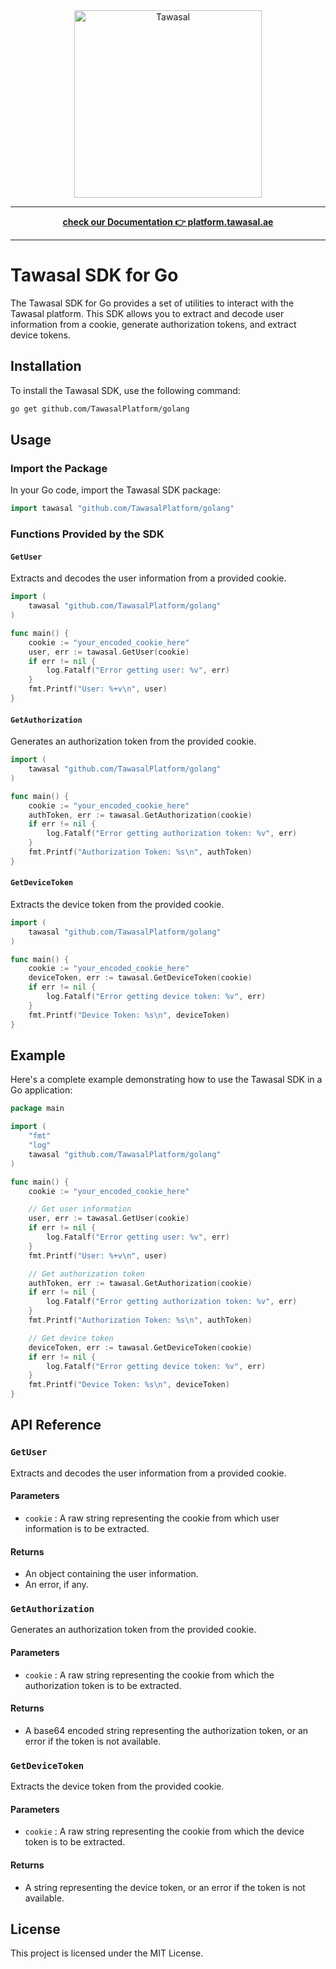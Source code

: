 <div align="center">
  <a href="https://tawasal.ae/">
    <img src="https://tawasal.ae/tawasal_logo_full.png" width="300" height="auto" alt="Tawasal"/>
  </a>
</div>
<hr />

<div align="center">
    <p align="center">
        <a href="https://platform.tawasal.ae"><b>check our Documentation 👉 platform.tawasal.ae</b></a><br />
    </p>
</div>
<hr />

# Tawasal SDK for Go

The Tawasal SDK for Go provides a set of utilities to interact with the Tawasal platform. This SDK allows you to extract and decode user information from a cookie, generate authorization tokens, and extract device tokens.

## Installation

To install the Tawasal SDK, use the following command:

```sh
go get github.com/TawasalPlatform/golang
```

## Usage

### Import the Package

In your Go code, import the Tawasal SDK package:

```go
import tawasal "github.com/TawasalPlatform/golang"
```

### Functions Provided by the SDK

#### `GetUser`

Extracts and decodes the user information from a provided cookie.

```go
import (
    tawasal "github.com/TawasalPlatform/golang"
)

func main() {
    cookie := "your_encoded_cookie_here"
    user, err := tawasal.GetUser(cookie)
    if err != nil {
        log.Fatalf("Error getting user: %v", err)
    }
    fmt.Printf("User: %+v\n", user)
}
```

#### `GetAuthorization`

Generates an authorization token from the provided cookie.

```go
import (
    tawasal "github.com/TawasalPlatform/golang"
)

func main() {
    cookie := "your_encoded_cookie_here"
    authToken, err := tawasal.GetAuthorization(cookie)
    if err != nil {
        log.Fatalf("Error getting authorization token: %v", err)
    }
    fmt.Printf("Authorization Token: %s\n", authToken)
}
```

#### `GetDeviceToken`

Extracts the device token from the provided cookie.

```go
import (
    tawasal "github.com/TawasalPlatform/golang"
)

func main() {
    cookie := "your_encoded_cookie_here"
    deviceToken, err := tawasal.GetDeviceToken(cookie)
    if err != nil {
        log.Fatalf("Error getting device token: %v", err)
    }
    fmt.Printf("Device Token: %s\n", deviceToken)
}
```

## Example

Here's a complete example demonstrating how to use the Tawasal SDK in a Go application:

```go
package main

import (
	"fmt"
	"log"
	tawasal "github.com/TawasalPlatform/golang"
)

func main() {
	cookie := "your_encoded_cookie_here"

	// Get user information
	user, err := tawasal.GetUser(cookie)
	if err != nil {
		log.Fatalf("Error getting user: %v", err)
	}
	fmt.Printf("User: %+v\n", user)

	// Get authorization token
	authToken, err := tawasal.GetAuthorization(cookie)
	if err != nil {
		log.Fatalf("Error getting authorization token: %v", err)
	}
	fmt.Printf("Authorization Token: %s\n", authToken)

	// Get device token
	deviceToken, err := tawasal.GetDeviceToken(cookie)
	if err != nil {
		log.Fatalf("Error getting device token: %v", err)
	}
	fmt.Printf("Device Token: %s\n", deviceToken)
}
```

## API Reference

### `GetUser`

Extracts and decodes the user information from a provided cookie.

#### Parameters

- `cookie` : A raw string representing the cookie from which user information is to be extracted.

#### Returns

- An object containing the user information.
- An error, if any.

### `GetAuthorization`

Generates an authorization token from the provided cookie.

#### Parameters

- `cookie` : A raw string representing the cookie from which the authorization token is to be extracted.

#### Returns

- A base64 encoded string representing the authorization token, or an error if the token is not available.

### `GetDeviceToken`

Extracts the device token from the provided cookie.

#### Parameters

- `cookie` : A raw string representing the cookie from which the device token is to be extracted.

#### Returns

- A string representing the device token, or an error if the token is not available.

## License

This project is licensed under the MIT License.
